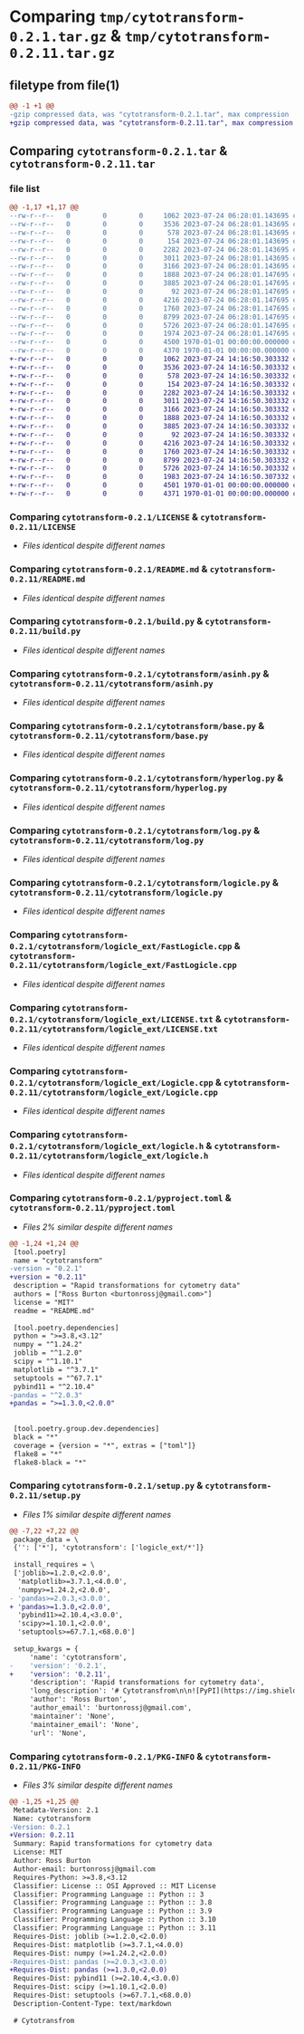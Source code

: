 # Comparing `tmp/cytotransform-0.2.1.tar.gz` & `tmp/cytotransform-0.2.11.tar.gz`

## filetype from file(1)

```diff
@@ -1 +1 @@
-gzip compressed data, was "cytotransform-0.2.1.tar", max compression
+gzip compressed data, was "cytotransform-0.2.11.tar", max compression
```

## Comparing `cytotransform-0.2.1.tar` & `cytotransform-0.2.11.tar`

### file list

```diff
@@ -1,17 +1,17 @@
--rw-r--r--   0        0        0     1062 2023-07-24 06:28:01.143695 cytotransform-0.2.1/LICENSE
--rw-r--r--   0        0        0     3536 2023-07-24 06:28:01.143695 cytotransform-0.2.1/README.md
--rw-r--r--   0        0        0      578 2023-07-24 06:28:01.143695 cytotransform-0.2.1/build.py
--rw-r--r--   0        0        0      154 2023-07-24 06:28:01.143695 cytotransform-0.2.1/cytotransform/__init__.py
--rw-r--r--   0        0        0     2282 2023-07-24 06:28:01.143695 cytotransform-0.2.1/cytotransform/asinh.py
--rw-r--r--   0        0        0     3011 2023-07-24 06:28:01.143695 cytotransform-0.2.1/cytotransform/base.py
--rw-r--r--   0        0        0     3166 2023-07-24 06:28:01.143695 cytotransform-0.2.1/cytotransform/hyperlog.py
--rw-r--r--   0        0        0     1888 2023-07-24 06:28:01.147695 cytotransform-0.2.1/cytotransform/log.py
--rw-r--r--   0        0        0     3885 2023-07-24 06:28:01.147695 cytotransform-0.2.1/cytotransform/logicle.py
--rw-r--r--   0        0        0       92 2023-07-24 06:28:01.147695 cytotransform-0.2.1/cytotransform/logicle_ext/.gitignore
--rw-r--r--   0        0        0     4216 2023-07-24 06:28:01.147695 cytotransform-0.2.1/cytotransform/logicle_ext/FastLogicle.cpp
--rw-r--r--   0        0        0     1760 2023-07-24 06:28:01.147695 cytotransform-0.2.1/cytotransform/logicle_ext/LICENSE.txt
--rw-r--r--   0        0        0     8799 2023-07-24 06:28:01.147695 cytotransform-0.2.1/cytotransform/logicle_ext/Logicle.cpp
--rw-r--r--   0        0        0     5726 2023-07-24 06:28:01.147695 cytotransform-0.2.1/cytotransform/logicle_ext/logicle.h
--rw-r--r--   0        0        0     1974 2023-07-24 06:28:01.147695 cytotransform-0.2.1/pyproject.toml
--rw-r--r--   0        0        0     4500 1970-01-01 00:00:00.000000 cytotransform-0.2.1/setup.py
--rw-r--r--   0        0        0     4370 1970-01-01 00:00:00.000000 cytotransform-0.2.1/PKG-INFO
+-rw-r--r--   0        0        0     1062 2023-07-24 14:16:50.303332 cytotransform-0.2.11/LICENSE
+-rw-r--r--   0        0        0     3536 2023-07-24 14:16:50.303332 cytotransform-0.2.11/README.md
+-rw-r--r--   0        0        0      578 2023-07-24 14:16:50.303332 cytotransform-0.2.11/build.py
+-rw-r--r--   0        0        0      154 2023-07-24 14:16:50.303332 cytotransform-0.2.11/cytotransform/__init__.py
+-rw-r--r--   0        0        0     2282 2023-07-24 14:16:50.303332 cytotransform-0.2.11/cytotransform/asinh.py
+-rw-r--r--   0        0        0     3011 2023-07-24 14:16:50.303332 cytotransform-0.2.11/cytotransform/base.py
+-rw-r--r--   0        0        0     3166 2023-07-24 14:16:50.303332 cytotransform-0.2.11/cytotransform/hyperlog.py
+-rw-r--r--   0        0        0     1888 2023-07-24 14:16:50.303332 cytotransform-0.2.11/cytotransform/log.py
+-rw-r--r--   0        0        0     3885 2023-07-24 14:16:50.303332 cytotransform-0.2.11/cytotransform/logicle.py
+-rw-r--r--   0        0        0       92 2023-07-24 14:16:50.303332 cytotransform-0.2.11/cytotransform/logicle_ext/.gitignore
+-rw-r--r--   0        0        0     4216 2023-07-24 14:16:50.303332 cytotransform-0.2.11/cytotransform/logicle_ext/FastLogicle.cpp
+-rw-r--r--   0        0        0     1760 2023-07-24 14:16:50.303332 cytotransform-0.2.11/cytotransform/logicle_ext/LICENSE.txt
+-rw-r--r--   0        0        0     8799 2023-07-24 14:16:50.303332 cytotransform-0.2.11/cytotransform/logicle_ext/Logicle.cpp
+-rw-r--r--   0        0        0     5726 2023-07-24 14:16:50.303332 cytotransform-0.2.11/cytotransform/logicle_ext/logicle.h
+-rw-r--r--   0        0        0     1983 2023-07-24 14:16:50.307332 cytotransform-0.2.11/pyproject.toml
+-rw-r--r--   0        0        0     4501 1970-01-01 00:00:00.000000 cytotransform-0.2.11/setup.py
+-rw-r--r--   0        0        0     4371 1970-01-01 00:00:00.000000 cytotransform-0.2.11/PKG-INFO
```

### Comparing `cytotransform-0.2.1/LICENSE` & `cytotransform-0.2.11/LICENSE`

 * *Files identical despite different names*

### Comparing `cytotransform-0.2.1/README.md` & `cytotransform-0.2.11/README.md`

 * *Files identical despite different names*

### Comparing `cytotransform-0.2.1/build.py` & `cytotransform-0.2.11/build.py`

 * *Files identical despite different names*

### Comparing `cytotransform-0.2.1/cytotransform/asinh.py` & `cytotransform-0.2.11/cytotransform/asinh.py`

 * *Files identical despite different names*

### Comparing `cytotransform-0.2.1/cytotransform/base.py` & `cytotransform-0.2.11/cytotransform/base.py`

 * *Files identical despite different names*

### Comparing `cytotransform-0.2.1/cytotransform/hyperlog.py` & `cytotransform-0.2.11/cytotransform/hyperlog.py`

 * *Files identical despite different names*

### Comparing `cytotransform-0.2.1/cytotransform/log.py` & `cytotransform-0.2.11/cytotransform/log.py`

 * *Files identical despite different names*

### Comparing `cytotransform-0.2.1/cytotransform/logicle.py` & `cytotransform-0.2.11/cytotransform/logicle.py`

 * *Files identical despite different names*

### Comparing `cytotransform-0.2.1/cytotransform/logicle_ext/FastLogicle.cpp` & `cytotransform-0.2.11/cytotransform/logicle_ext/FastLogicle.cpp`

 * *Files identical despite different names*

### Comparing `cytotransform-0.2.1/cytotransform/logicle_ext/LICENSE.txt` & `cytotransform-0.2.11/cytotransform/logicle_ext/LICENSE.txt`

 * *Files identical despite different names*

### Comparing `cytotransform-0.2.1/cytotransform/logicle_ext/Logicle.cpp` & `cytotransform-0.2.11/cytotransform/logicle_ext/Logicle.cpp`

 * *Files identical despite different names*

### Comparing `cytotransform-0.2.1/cytotransform/logicle_ext/logicle.h` & `cytotransform-0.2.11/cytotransform/logicle_ext/logicle.h`

 * *Files identical despite different names*

### Comparing `cytotransform-0.2.1/pyproject.toml` & `cytotransform-0.2.11/pyproject.toml`

 * *Files 2% similar despite different names*

```diff
@@ -1,24 +1,24 @@
 [tool.poetry]
 name = "cytotransform"
-version = "0.2.1"
+version = "0.2.11"
 description = "Rapid transformations for cytometry data"
 authors = ["Ross Burton <burtonrossj@gmail.com>"]
 license = "MIT"
 readme = "README.md"
 
 [tool.poetry.dependencies]
 python = ">=3.8,<3.12"
 numpy = "^1.24.2"
 joblib = "^1.2.0"
 scipy = "^1.10.1"
 matplotlib = "^3.7.1"
 setuptools = "^67.7.1"
 pybind11 = "^2.10.4"
-pandas = "^2.0.3"
+pandas = ">=1.3.0,<2.0.0"
 
 
 [tool.poetry.group.dev.dependencies]
 black = "*"
 coverage = {version = "*", extras = ["toml"]}
 flake8 = "*"
 flake8-black = "*"
```

### Comparing `cytotransform-0.2.1/setup.py` & `cytotransform-0.2.11/setup.py`

 * *Files 1% similar despite different names*

```diff
@@ -7,22 +7,22 @@
 package_data = \
 {'': ['*'], 'cytotransform': ['logicle_ext/*']}
 
 install_requires = \
 ['joblib>=1.2.0,<2.0.0',
  'matplotlib>=3.7.1,<4.0.0',
  'numpy>=1.24.2,<2.0.0',
- 'pandas>=2.0.3,<3.0.0',
+ 'pandas>=1.3.0,<2.0.0',
  'pybind11>=2.10.4,<3.0.0',
  'scipy>=1.10.1,<2.0.0',
  'setuptools>=67.7.1,<68.0.0']
 
 setup_kwargs = {
     'name': 'cytotransform',
-    'version': '0.2.1',
+    'version': '0.2.11',
     'description': 'Rapid transformations for cytometry data',
     'long_description': '# Cytotransfrom\n\n![PyPI](https://img.shields.io/pypi/v/cytotransform)\n![PyPI - Python Version](https://img.shields.io/pypi/pyversions/cytotransform)\n![PyPI - Wheel](https://img.shields.io/pypi/wheel/cytotransform)\n![PyPI - License](https://img.shields.io/pypi/l/cytotransform)\n![Codecov](https://img.shields.io/codecov/c/github/burtonrj/cytotransform)\n![GitHub Workflow Status (with event)](https://img.shields.io/github/actions/workflow/status/burtonrj/cytotransform/build.yaml)\n\n## Description\n\nCytotransform is a python package for transforming flow cytometry data. It implements the following transformations\naccording to the GatingML 2.0 definitions (https://flowcyt.sourceforge.net/gating/latest.pdf):\n\n- Parametrized logarithmic transformation\n- Parametrized inverse hyperbolic sine transformation (asinh)\n- Logicle transformation\n- Hyperlog transformation\n\nEach transformation is implemented as a `Transform` class with a `transform` method that takes a numpy array as input\nand returns the transformed array. The `Transform` class also has a `transform_inverse` method that takes a numpy array\nas input and returns the inverse transformed array. Each implementation includes validation of the input parameters. The\ntransform classes support multiprocessing out of the box and if `n_jobs` is set to more than 0, then the input data will\nbe split into `n` batches depending on the number of cores available and each batch will be transformed in parallel.\nIf `n_jobs` is set to -1, then all available cores will be used. If `n_jobs` is set to 0, then no multiprocessing will\nbe used.\n\nCytotransform is thanks to the fantastic community of scientists and developers in the single cell and flow\ncytometry data analysis ecosystem. It implements the FastLogicle C++ library for logicle transformations\noriginally implemented by Wayne A Moore and David R Parks (see https://www.ncbi.nlm.nih.gov/pmc/articles/PMC4761345/).\nCode was inspired by the great work by Scott White (https://github.com/whitews/FlowKit) and Brian Teague\n(https://github.com/cytoflow).\n\n## Installation\n\nCytotransform can be installed from PyPi using pip:\n\n```bash\npip install cytotransform\n```\n\n## Usage\n\nThe `transform` and `inverse_transform` methods take a numpy array or Pandas DataFrame as input and return a numpy the\ntransformed array/dataframe.\n\n### Parametrized logarithmic transformation\n\n```python\nfrom cytotransform import ParametrizedLogTransform\ntransformer = ParametrizedLogTransform(m=4.5, t=262144, n_jobs=-1)\ntransformed_data = transformer.transform(data)\ndata = transformer.inverse_transform(transformed_data)\n```\n\n### Parametrized inverse hyperbolic sine transformation (asinh)\n\n```python\nfrom cytotransform import AsinhTransform\ntransformer = AsinhTransform(m=4.5, t=262144, a=0.0, n_jobs=-1)\ntransformed_data = transformer.transform(data)\ndata = transformer.inverse_transform(transformed_data)\n```\n\n### Logicle transformation\n\n```python\nfrom cytotransform import LogicleTransform\ntransformer = LogicleTransform(t=262144, w=0.5, m=4.5, a=0.0, n_jobs=-1)\ntransformed_data = transformer.transform(data)\ndata = transformer.inverse_transform(transformed_data)\n```\n\n### Hyperlog transformation\n\n```python\nfrom cytotransform import HyperlogTransform\ntransformer = HyperlogTransform(t=262144, w=0.5, m=4.5, a=0.0, n_jobs=-1)\ntransformed_data = transformer.transform(data)\ndata = transformer.inverse_transform(transformed_data)\n```\n\n## License\n\nCytotransform is licensed under the MIT license, is free to use, and comes with no warranty whatsoever.\n',
     'author': 'Ross Burton',
     'author_email': 'burtonrossj@gmail.com',
     'maintainer': 'None',
     'maintainer_email': 'None',
     'url': 'None',
```

### Comparing `cytotransform-0.2.1/PKG-INFO` & `cytotransform-0.2.11/PKG-INFO`

 * *Files 3% similar despite different names*

```diff
@@ -1,25 +1,25 @@
 Metadata-Version: 2.1
 Name: cytotransform
-Version: 0.2.1
+Version: 0.2.11
 Summary: Rapid transformations for cytometry data
 License: MIT
 Author: Ross Burton
 Author-email: burtonrossj@gmail.com
 Requires-Python: >=3.8,<3.12
 Classifier: License :: OSI Approved :: MIT License
 Classifier: Programming Language :: Python :: 3
 Classifier: Programming Language :: Python :: 3.8
 Classifier: Programming Language :: Python :: 3.9
 Classifier: Programming Language :: Python :: 3.10
 Classifier: Programming Language :: Python :: 3.11
 Requires-Dist: joblib (>=1.2.0,<2.0.0)
 Requires-Dist: matplotlib (>=3.7.1,<4.0.0)
 Requires-Dist: numpy (>=1.24.2,<2.0.0)
-Requires-Dist: pandas (>=2.0.3,<3.0.0)
+Requires-Dist: pandas (>=1.3.0,<2.0.0)
 Requires-Dist: pybind11 (>=2.10.4,<3.0.0)
 Requires-Dist: scipy (>=1.10.1,<2.0.0)
 Requires-Dist: setuptools (>=67.7.1,<68.0.0)
 Description-Content-Type: text/markdown
 
 # Cytotransfrom
```


